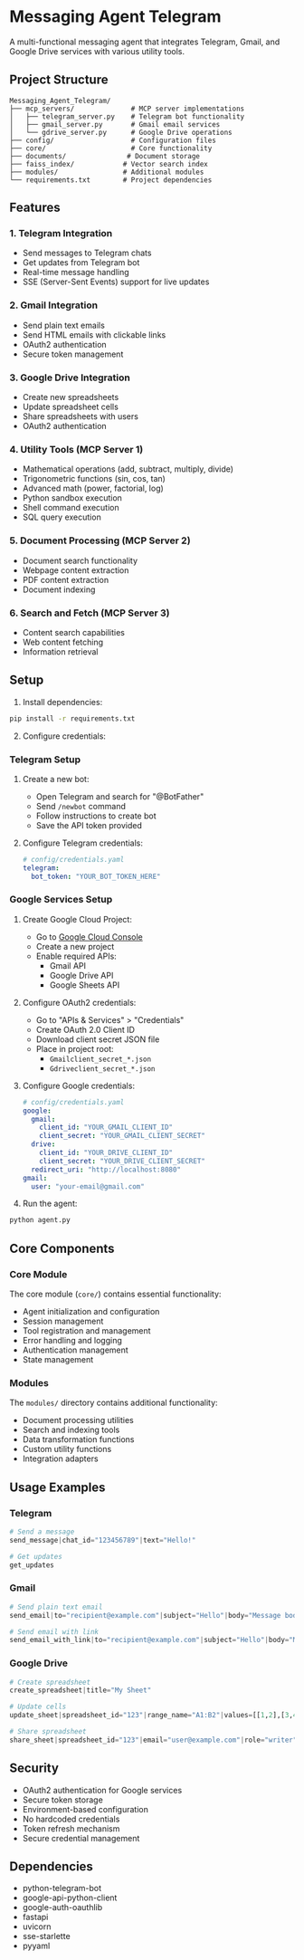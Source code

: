 # Messaging Agent Telegram

A multi-functional messaging agent that integrates Telegram, Gmail, and Google Drive services with various utility tools.

## Project Structure

```
Messaging_Agent_Telegram/
├── mcp_servers/              # MCP server implementations
│   ├── telegram_server.py    # Telegram bot functionality
│   ├── gmail_server.py       # Gmail email services
│   └── gdrive_server.py      # Google Drive operations
├── config/                   # Configuration files
├── core/                     # Core functionality
├── documents/               # Document storage
├── faiss_index/            # Vector search index
├── modules/                # Additional modules
└── requirements.txt        # Project dependencies
```

## Features

### 1. Telegram Integration
- Send messages to Telegram chats
- Get updates from Telegram bot
- Real-time message handling
- SSE (Server-Sent Events) support for live updates

### 2. Gmail Integration
- Send plain text emails
- Send HTML emails with clickable links
- OAuth2 authentication
- Secure token management

### 3. Google Drive Integration
- Create new spreadsheets
- Update spreadsheet cells
- Share spreadsheets with users
- OAuth2 authentication

### 4. Utility Tools (MCP Server 1)
- Mathematical operations (add, subtract, multiply, divide)
- Trigonometric functions (sin, cos, tan)
- Advanced math (power, factorial, log)
- Python sandbox execution
- Shell command execution
- SQL query execution

### 5. Document Processing (MCP Server 2)
- Document search functionality
- Webpage content extraction
- PDF content extraction
- Document indexing

### 6. Search and Fetch (MCP Server 3)
- Content search capabilities
- Web content fetching
- Information retrieval

## Setup

1. Install dependencies:
```bash
pip install -r requirements.txt
```

2. Configure credentials:

### Telegram Setup
1. Create a new bot:
   - Open Telegram and search for "@BotFather"
   - Send `/newbot` command
   - Follow instructions to create bot
   - Save the API token provided

2. Configure Telegram credentials:
   ```yaml
   # config/credentials.yaml
   telegram:
     bot_token: "YOUR_BOT_TOKEN_HERE"
   ```

### Google Services Setup
1. Create Google Cloud Project:
   - Go to [Google Cloud Console](https://console.cloud.google.com)
   - Create a new project
   - Enable required APIs:
     - Gmail API
     - Google Drive API
     - Google Sheets API

2. Configure OAuth2 credentials:
   - Go to "APIs & Services" > "Credentials"
   - Create OAuth 2.0 Client ID
   - Download client secret JSON file
   - Place in project root:
     - `Gmailclient_secret_*.json`
     - `Gdriveclient_secret_*.json`

3. Configure Google credentials:
   ```yaml
   # config/credentials.yaml
   google:
     gmail:
       client_id: "YOUR_GMAIL_CLIENT_ID"
       client_secret: "YOUR_GMAIL_CLIENT_SECRET"
     drive:
       client_id: "YOUR_DRIVE_CLIENT_ID"
       client_secret: "YOUR_DRIVE_CLIENT_SECRET"
     redirect_uri: "http://localhost:8080"
   gmail:
     user: "your-email@gmail.com"
   ```

3. Run the agent:
```bash
python agent.py
```

## Core Components

### Core Module
The core module (`core/`) contains essential functionality:
- Agent initialization and configuration
- Session management
- Tool registration and management
- Error handling and logging
- Authentication management
- State management

### Modules
The `modules/` directory contains additional functionality:
- Document processing utilities
- Search and indexing tools
- Data transformation functions
- Custom utility functions
- Integration adapters

## Usage Examples

### Telegram
```python
# Send a message
send_message|chat_id="123456789"|text="Hello!"

# Get updates
get_updates
```

### Gmail
```python
# Send plain text email
send_email|to="recipient@example.com"|subject="Hello"|body="Message body"

# Send email with link
send_email_with_link|to="recipient@example.com"|subject="Hello"|body="Message body"|link="https://example.com"
```

### Google Drive
```python
# Create spreadsheet
create_spreadsheet|title="My Sheet"

# Update cells
update_sheet|spreadsheet_id="123"|range_name="A1:B2"|values=[[1,2],[3,4]]

# Share spreadsheet
share_sheet|spreadsheet_id="123"|email="user@example.com"|role="writer"
```

## Security

- OAuth2 authentication for Google services
- Secure token storage
- Environment-based configuration
- No hardcoded credentials
- Token refresh mechanism
- Secure credential management

## Dependencies

- python-telegram-bot
- google-api-python-client
- google-auth-oauthlib
- fastapi
- uvicorn
- sse-starlette
- pyyaml


